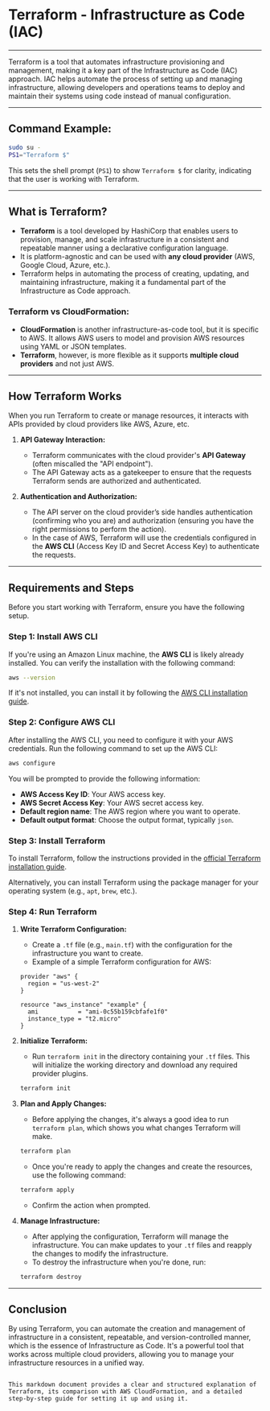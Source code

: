 
# Terraform - Infrastructure as Code (IAC)
---

Terraform is a tool that automates infrastructure provisioning and management, making it a key part of the Infrastructure as Code (IAC) approach. IAC helps automate the process of setting up and managing infrastructure, allowing developers and operations teams to deploy and maintain their systems using code instead of manual configuration.

---

## Command Example:
```bash
sudo su -
PS1="Terraform $"
```

This sets the shell prompt (`PS1`) to show `Terraform $` for clarity, indicating that the user is working with Terraform.

---

## What is Terraform?

- **Terraform** is a tool developed by HashiCorp that enables users to provision, manage, and scale infrastructure in a consistent and repeatable manner using a declarative configuration language.
- It is platform-agnostic and can be used with **any cloud provider** (AWS, Google Cloud, Azure, etc.).
- Terraform helps in automating the process of creating, updating, and maintaining infrastructure, making it a fundamental part of the Infrastructure as Code approach.
  
### Terraform vs CloudFormation:
- **CloudFormation** is another infrastructure-as-code tool, but it is specific to AWS. It allows AWS users to model and provision AWS resources using YAML or JSON templates.
- **Terraform**, however, is more flexible as it supports **multiple cloud providers** and not just AWS.

---

## How Terraform Works

When you run Terraform to create or manage resources, it interacts with APIs provided by cloud providers like AWS, Azure, etc.

1. **API Gateway Interaction:**
   - Terraform communicates with the cloud provider's **API Gateway** (often miscalled the "API endpoint").
   - The API Gateway acts as a gatekeeper to ensure that the requests Terraform sends are authorized and authenticated.

2. **Authentication and Authorization:**
   - The API server on the cloud provider’s side handles authentication (confirming who you are) and authorization (ensuring you have the right permissions to perform the action).
   - In the case of AWS, Terraform will use the credentials configured in the **AWS CLI** (Access Key ID and Secret Access Key) to authenticate the requests.

---

## Requirements and Steps

Before you start working with Terraform, ensure you have the following setup.

### Step 1: Install AWS CLI

If you're using an Amazon Linux machine, the **AWS CLI** is likely already installed. You can verify the installation with the following command:

```bash
aws --version
```

If it's not installed, you can install it by following the [AWS CLI installation guide](https://docs.aws.amazon.com/cli/latest/userguide/install-cliv2.html).

### Step 2: Configure AWS CLI

After installing the AWS CLI, you need to configure it with your AWS credentials. Run the following command to set up the AWS CLI:

```bash
aws configure
```

You will be prompted to provide the following information:
- **AWS Access Key ID**: Your AWS access key.
- **AWS Secret Access Key**: Your AWS secret access key.
- **Default region name**: The AWS region where you want to operate.
- **Default output format**: Choose the output format, typically `json`.

### Step 3: Install Terraform

To install Terraform, follow the instructions provided in the [official Terraform installation guide](https://learn.hashicorp.com/tutorials/terraform/install-cli).

Alternatively, you can install Terraform using the package manager for your operating system (e.g., `apt`, `brew`, etc.).

### Step 4: Run Terraform

1. **Write Terraform Configuration:**
   - Create a `.tf` file (e.g., `main.tf`) with the configuration for the infrastructure you want to create.
   - Example of a simple Terraform configuration for AWS:

   ```hcl
   provider "aws" {
     region = "us-west-2"
   }

   resource "aws_instance" "example" {
     ami           = "ami-0c55b159cbfafe1f0"
     instance_type = "t2.micro"
   }
   ```

2. **Initialize Terraform:**
   - Run `terraform init` in the directory containing your `.tf` files. This will initialize the working directory and download any required provider plugins.

   ```bash
   terraform init
   ```

3. **Plan and Apply Changes:**
   - Before applying the changes, it's always a good idea to run `terraform plan`, which shows you what changes Terraform will make.
   
   ```bash
   terraform plan
   ```

   - Once you're ready to apply the changes and create the resources, use the following command:

   ```bash
   terraform apply
   ```

   - Confirm the action when prompted.

4. **Manage Infrastructure:**
   - After applying the configuration, Terraform will manage the infrastructure. You can make updates to your `.tf` files and reapply the changes to modify the infrastructure.
   - To destroy the infrastructure when you're done, run:

   ```bash
   terraform destroy
   ```

---

## Conclusion

By using Terraform, you can automate the creation and management of infrastructure in a consistent, repeatable, and version-controlled manner, which is the essence of Infrastructure as Code. It's a powerful tool that works across multiple cloud providers, allowing you to manage your infrastructure resources in a unified way.
```

This markdown document provides a clear and structured explanation of Terraform, its comparison with AWS CloudFormation, and a detailed step-by-step guide for setting it up and using it.
